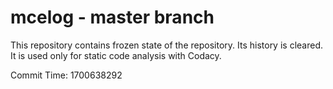 # mcelog - master branch

This repository contains frozen state of the repository.
Its history is cleared. It is used only for static code
analysis with Codacy.

Commit Time: 1700638292